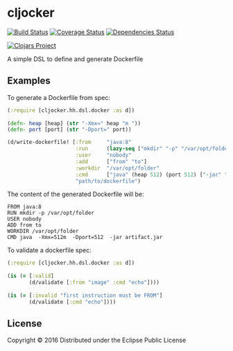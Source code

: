 # cljocker
[![Build Status](https://travis-ci.org/minhtuannguyen/cljocker.svg?branch=master)](https://travis-ci.org/minhtuannguyen/cljocker)
[![Coverage Status](https://coveralls.io/repos/github/minhtuannguyen/cljocker/badge.svg?branch=master)](https://coveralls.io/github/minhtuannguyen/cljocker?branch=master)
[![Dependencies Status](http://jarkeeper.com/minhtuannguyen/cljocker/status.svg)](http://jarkeeper.com/minhtuannguyen/cljocker)


[![Clojars Project](http://clojars.org/minhtuannguyen/cljocker/latest-version.svg)](https://clojars.org/minhtuannguyen/cljocker)

A simple DSL to define and generate Dockerfile

## Examples

To generate a Dockerfile from spec:

```clojure
(:require [cljocker.hh.dsl.docker :as d])
            
(defn- heap [heap] (str "-Xmx=" heap "m "))
(defn- port [port] (str "-Dport=" port))

(d/write-dockerfile! [:from     "java:8"
                      :run      (lazy-seq ["mkdir" "-p" "/var/opt/folder"])
                      :user     "nobody"
                      :add      ["from" "to"]
                      :workdir  "/var/opt/folder"
                      :cmd      ["java" (heap 512) (port 512) ["-jar" "artifact.jar"]]]
                      "path/to/dockerfile")       
```

The content of the generated Dockerfile will be:

```shell
FROM java:8
RUN mkdir -p /var/opt/folder
USER nobody
ADD from to
WORKDIR /var/opt/folder
CMD java  -Xmx=512m  -Dport=512  -jar artifact.jar    
```

To validate a dockerfile spec:

```clojure
(:require [cljocker.hh.dsl.docker :as d])
            
(is (= [:valid]
       (d/validate [:from "image" :cmd "echo"])))   
       
(is (= [:invalid "first instruction must be FROM"]
       (d/validate [:cmd "echo"])))
```


## License

Copyright © 2016 
Distributed under the Eclipse Public License